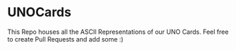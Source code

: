 # UNOCards

This Repo houses all the ASCII Representations of our UNO Cards. Feel free to create Pull Requests and add some :)
